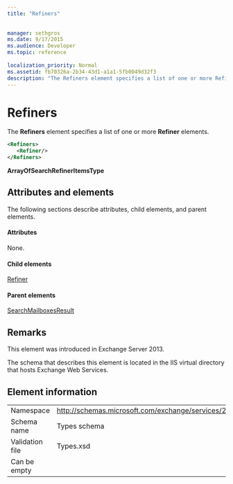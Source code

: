 ```yaml
---
title: "Refiners"
 
 
manager: sethgros
ms.date: 9/17/2015
ms.audience: Developer
ms.topic: reference
 
localization_priority: Normal
ms.assetid: fb70326a-2b34-43d1-a1a1-5fb0049d32f3
description: "The Refiners element specifies a list of one or more Refiner elements."
---
```


# Refiners

The **Refiners** element specifies a list of one or more **Refiner** elements. 
  
```XML
<Refiners>
   <Refiner/>
</Refiners>
```

 **ArrayOfSearchRefinerItemsType**
## Attributes and elements

The following sections describe attributes, child elements, and parent elements.
  
#### Attributes

None.
  
#### Child elements

[Refiner](refiner.md)
  
#### Parent elements

[SearchMailboxesResult](searchmailboxesresult.md)
  
## Remarks

This element was introduced in Exchange Server 2013.
  
The schema that describes this element is located in the IIS virtual directory that hosts Exchange Web Services.
  
## Element information

|||
|:-----|:-----|
|Namespace  <br/> |http://schemas.microsoft.com/exchange/services/2006/types  <br/> |
|Schema name  <br/> |Types schema  <br/> |
|Validation file  <br/> |Types.xsd  <br/> |
|Can be empty  <br/> ||
   

